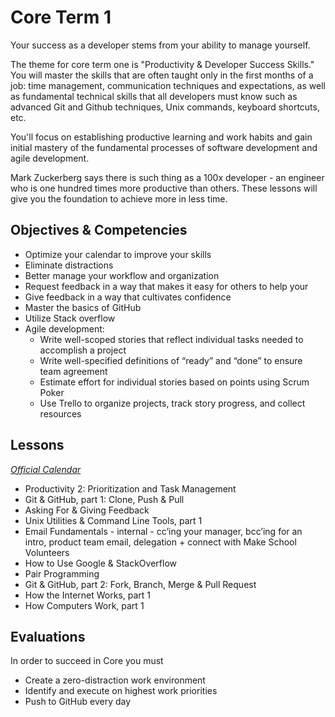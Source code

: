 # Core Term 1

Your success as a developer stems from your ability to manage yourself.

The theme for core term one is "Productivity & Developer Success Skills." You will master the skills that are often taught only in the first months of a job: time management, communication techniques and expectations, as well as fundamental technical skills that all developers must know such as advanced Git and Github techniques, Unix commands, keyboard shortcuts, etc.

You'll focus on establishing productive learning and work habits and gain initial mastery of the fundamental processes of software development and agile development.

Mark Zuckerberg says there is such thing as a 100x developer - an engineer who is one hundred times more productive than others. These lessons will give you the foundation to achieve more in less time.

## Objectives & Competencies
* Optimize your calendar to improve your skills
* Eliminate distractions
* Better manage your workflow and organization
* Request feedback in a way that makes it easy for others to help your
* Give feedback in a way that cultivates confidence
* Master the basics of GitHub
* Utilize Stack overflow
* Agile development:
  * Write well-scoped stories that reflect individual tasks needed to accomplish a project
  * Write well-specified definitions of “ready” and “done” to ensure team agreement
  * Estimate effort for individual stories based on points using Scrum Poker
  * Use Trello to organize projects, track story progress, and collect resources



## Lessons
_[Official Calendar](http://54.213.125.176/mediawiki/index.php/Core_Curriculum)_
* Productivity 2: Prioritization and Task Management
* Git & GitHub, part 1: Clone, Push & Pull
* Asking For & Giving Feedback
* Unix Utilities & Command Line Tools, part 1
* Email Fundamentals - internal - cc’ing your manager, bcc’ing for an intro, product team email, delegation + connect with Make School Volunteers
* How to Use Google & StackOverflow
* Pair Programming
* Git & GitHub, part 2: Fork, Branch, Merge & Pull Request
* How the Internet Works, part 1
* How Computers Work, part 1

## Evaluations
In order to succeed in Core you must
* Create a zero-distraction work environment
* Identify and execute on highest work priorities
* Push to GitHub every day
